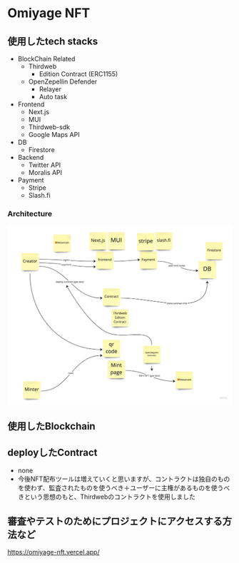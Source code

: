 # Omiyage NFT
## 使用したtech stacks

- BlockChain Related
  - Thirdweb
    - Edition Contract (ERC1155)
  - OpenZepellin Defender
    - Relayer
    - Auto task
- Frontend
  - Next.js
  - MUI
  - Thirdweb-sdk
  - Google Maps API
- DB
  - Firestore
- Backend
  - Twitter API
  - Moralis API
- Payment
  - Stripe
  - Slash.fi
  
### Architecture
![Test Image 1](images/architecture.jpg)

## 使用したBlockchain

## deployしたContract
- none
- 今後NFT配布ツールは増えていくと思いますが、コントラクトは独自のものを使わず、監査されたものを使うべき＋ユーザーに主権があるものを使うべきという思想のもと、Thirdwebのコントラクトを使用しました

## 審査やテストのためにプロジェクトにアクセスする方法など
https://omiyage-nft.vercel.app/
